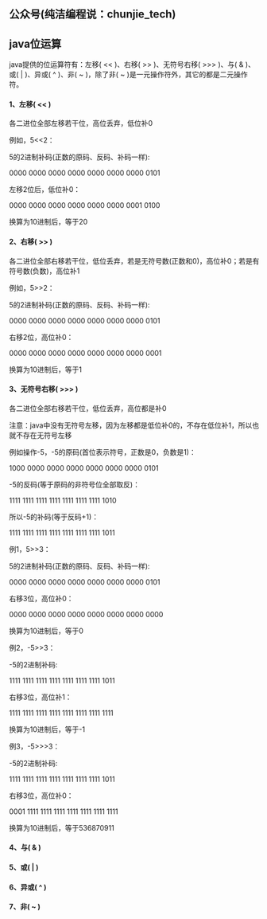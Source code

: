 ## 公众号(纯洁编程说：chunjie_tech)

## java位运算

java提供的位运算符有：左移( << )、右移( >> )、无符号右移( >>> )、与( & )、或( | )、异或( ^ )、非( ~ )，除了非( ~ )是一元操作符外，其它的都是二元操作符。

#### 1、左移( << )

各二进位全部左移若干位，高位丢弃，低位补0

例如，5<<2：

5的2进制补码(正数的原码、反码、补码一样):

0000 0000 0000 0000 0000 0000 0000 0101

左移2位后，低位补0：

0000 0000 0000 0000 0000 0000 0001 0100     

换算为10进制后，等于20

#### 2、右移( >> )

各二进位全部右移若干位，低位丢弃，若是无符号数(正数和0)，高位补0；若是有符号数(负数)，高位补1

例如，5>>2：

5的2进制补码(正数的原码、反码、补码一样):

0000 0000 0000 0000 0000 0000 0000 0101

右移2位，高位补0：

0000 0000 0000 0000 0000 0000 0000 0001

换算为10进制后，等于1

#### 3、无符号右移( >>> )

各二进位全部右移若干位，低位丢弃，高位都是补0

注意：java中没有无符号左移，因为左移都是低位补0的，不存在低位补1，所以也就不存在无符号左移

例如操作-5，-5的原码(首位表示符号，正数是0，负数是1)：

1000 0000 0000 0000 0000 0000 0000 0101

-5的反码(等于原码的非符号位全部取反)：

1111 1111 1111 1111 1111 1111 1111 1010

所以-5的补码(等于反码+1)：

1111 1111 1111 1111 1111 1111 1111 1011

例1，5>>3：

5的2进制补码(正数的原码、反码、补码一样):

0000 0000 0000 0000 0000 0000 0000 0101     

右移3位，高位补0：

0000 0000 0000 0000 0000 0000 0000 0000        

换算为10进制后，等于0

例2，-5>>3：

-5的2进制补码:

1111 1111 1111 1111 1111 1111 1111 1011     

右移3位，高位补1：

1111 1111 1111 1111 1111 1111 1111 1111    

换算为10进制后，等于-1

例3，-5>>>3：

-5的2进制补码:

1111 1111 1111 1111 1111 1111 1111 1011

右移3位，高位补0：

0001 1111 1111 1111 1111 1111 1111 1111

换算为10进制后，等于536870911

#### 4、与( & )

#### 5、或( | )

#### 6、异或( ^ )

#### 7、非( ~ )



